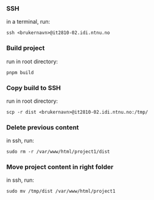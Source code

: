 
### SSH

in a terminal, run:

```
ssh <brukernavn>@it2810-02.idi.ntnu.no
```

### Build project

run in root directory:

```
pnpm build
```

### Copy build to SSH

run in root directory:

```
scp -r dist <brukernavn>@it2810-02.idi.ntnu.no:/tmp/
```

### Delete previous content

in ssh, run:

```
sudo rm -r /var/www/html/project1/dist
```

### Move project content in right folder

in ssh, run:
```
sudo mv /tmp/dist /var/www/html/project1
```